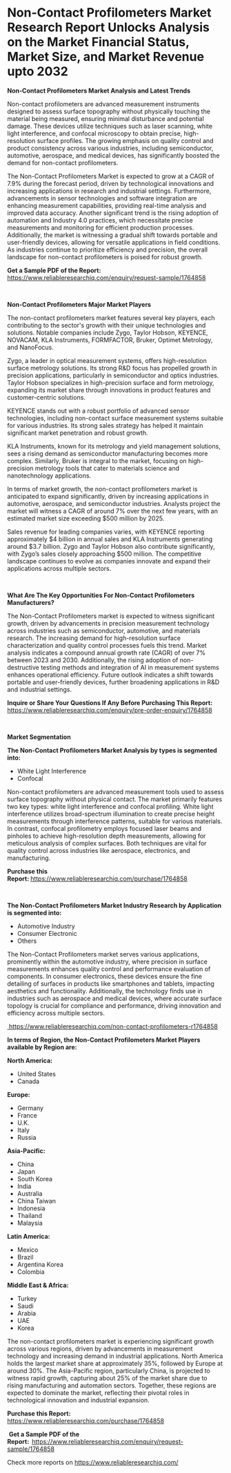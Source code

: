 <p><h1>Non-Contact Profilometers Market Research Report Unlocks Analysis on the Market Financial Status, Market Size, and Market Revenue upto 2032</h1></p><p><strong>Non-Contact Profilometers Market Analysis and Latest Trends</strong></p>
<p><p>Non-contact profilometers are advanced measurement instruments designed to assess surface topography without physically touching the material being measured, ensuring minimal disturbance and potential damage. These devices utilize techniques such as laser scanning, white light interference, and confocal microscopy to obtain precise, high-resolution surface profiles. The growing emphasis on quality control and product consistency across various industries, including semiconductor, automotive, aerospace, and medical devices, has significantly boosted the demand for non-contact profilometers.</p><p>The Non-Contact Profilometers Market is expected to grow at a CAGR of 7.9% during the forecast period, driven by technological innovations and increasing applications in research and industrial settings. Furthermore, advancements in sensor technologies and software integration are enhancing measurement capabilities, providing real-time analysis and improved data accuracy. Another significant trend is the rising adoption of automation and Industry 4.0 practices, which necessitate precise measurements and monitoring for efficient production processes. Additionally, the market is witnessing a gradual shift towards portable and user-friendly devices, allowing for versatile applications in field conditions. As industries continue to prioritize efficiency and precision, the overall landscape for non-contact profilometers is poised for robust growth.</p></p>
<p><strong>Get a Sample PDF of the Report:&nbsp;</strong> <a href="https://www.reliableresearchiq.com/enquiry/request-sample/1764858?utm_campaign=1170&utm_medium=2&utm_source=Github&utm_content=ia&utm_term=27022025&utm_id=non-contact-profilometers">https://www.reliableresearchiq.com/enquiry/request-sample/1764858</a></p>
<p>&nbsp;</p>
<p><strong>Non-Contact Profilometers Major Market Players</strong></p>
<p><p>The non-contact profilometers market features several key players, each contributing to the sector's growth with their unique technologies and solutions. Notable companies include Zygo, Taylor Hobson, KEYENCE, NOVACAM, KLA Instruments, FORMFACTOR, Bruker, Optimet Metrology, and NanoFocus.</p><p>Zygo, a leader in optical measurement systems, offers high-resolution surface metrology solutions. Its strong R&D focus has propelled growth in precision applications, particularly in semiconductor and optics industries. Taylor Hobson specializes in high-precision surface and form metrology, expanding its market share through innovations in product features and customer-centric solutions.</p><p>KEYENCE stands out with a robust portfolio of advanced sensor technologies, including non-contact surface measurement systems suitable for various industries. Its strong sales strategy has helped it maintain significant market penetration and robust growth.</p><p>KLA Instruments, known for its metrology and yield management solutions, sees a rising demand as semiconductor manufacturing becomes more complex. Similarly, Bruker is integral to the market, focusing on high-precision metrology tools that cater to materials science and nanotechnology applications.</p><p>In terms of market growth, the non-contact profilometers market is anticipated to expand significantly, driven by increasing applications in automotive, aerospace, and semiconductor industries. Analysts project the market will witness a CAGR of around 7% over the next few years, with an estimated market size exceeding $500 million by 2025.</p><p>Sales revenue for leading companies varies, with KEYENCE reporting approximately $4 billion in annual sales and KLA Instruments generating around $3.7 billion. Zygo and Taylor Hobson also contribute significantly, with Zygo’s sales closely approaching $500 million. The competitive landscape continues to evolve as companies innovate and expand their applications across multiple sectors.</p></p>
<p>&nbsp;</p>
<p><strong>What Are The Key Opportunities For Non-Contact Profilometers Manufacturers?</strong></p>
<p><p>The Non-Contact Profilometers market is expected to witness significant growth, driven by advancements in precision measurement technology across industries such as semiconductor, automotive, and materials research. The increasing demand for high-resolution surface characterization and quality control processes fuels this trend. Market analysis indicates a compound annual growth rate (CAGR) of over 7% between 2023 and 2030. Additionally, the rising adoption of non-destructive testing methods and integration of AI in measurement systems enhances operational efficiency. Future outlook indicates a shift towards portable and user-friendly devices, further broadening applications in R&D and industrial settings.</p></p>
<p><strong>Inquire or Share Your Questions If Any Before Purchasing This Report:</strong> <a href="https://www.reliableresearchiq.com/enquiry/pre-order-enquiry/1764858?utm_campaign=1170&utm_medium=2&utm_source=Github&utm_content=ia&utm_term=27022025&utm_id=non-contact-profilometers">https://www.reliableresearchiq.com/enquiry/pre-order-enquiry/1764858</a></p>
<p>&nbsp;</p>
<p><strong>Market Segmentation</strong></p>
<p><strong>The Non-Contact Profilometers Market Analysis by types is segmented into:</strong></p>
<p><ul><li>White Light Interference</li><li>Confocal</li></ul></p>
<p><p>Non-contact profilometers are advanced measurement tools used to assess surface topography without physical contact. The market primarily features two key types: white light interference and confocal profiling. White light interference utilizes broad-spectrum illumination to create precise height measurements through interference patterns, suitable for various materials. In contrast, confocal profilometry employs focused laser beams and pinholes to achieve high-resolution depth measurements, allowing for meticulous analysis of complex surfaces. Both techniques are vital for quality control across industries like aerospace, electronics, and manufacturing.</p></p>
<p><strong>Purchase this Report:&nbsp;</strong><a href="https://www.reliableresearchiq.com/purchase/1764858?utm_campaign=1170&utm_medium=2&utm_source=Github&utm_content=ia&utm_term=27022025&utm_id=non-contact-profilometers">https://www.reliableresearchiq.com/purchase/1764858</a></p>
<p>&nbsp;</p>
<p><strong>The Non-Contact Profilometers Market Industry Research by Application is segmented into:</strong></p>
<p><ul><li>Automotive Industry</li><li>Consumer Electronic</li><li>Others</li></ul></p>
<p><p>The Non-Contact Profilometers market serves various applications, prominently within the automotive industry, where precision in surface measurements enhances quality control and performance evaluation of components. In consumer electronics, these devices ensure the fine detailing of surfaces in products like smartphones and tablets, impacting aesthetics and functionality. Additionally, the technology finds use in industries such as aerospace and medical devices, where accurate surface topology is crucial for compliance and performance, driving innovation and efficiency across multiple sectors.</p></p>
<p><a href="https://www.reliableresearchiq.com/non-contact-profilometers-r1764858?utm_campaign=1170&utm_medium=2&utm_source=Github&utm_content=ia&utm_term=27022025&utm_id=non-contact-profilometers">&nbsp;https://www.reliableresearchiq.com/non-contact-profilometers-r1764858</a></p>
<p><strong>In terms of Region, the Non-Contact Profilometers Market Players available by Region are:</strong></p>
<p>
    <p> <strong> North America: </strong>
        <ul>
            <li>United States</li>
            <li>Canada</li>
        </ul>
        </p> 
    <p> <strong> Europe: </strong>
        <ul>
            <li>Germany</li>
            <li>France</li>
            <li>U.K.</li>
            <li>Italy</li>
            <li>Russia</li>
        </ul>
        </p> 
    <p> <strong> Asia-Pacific: </strong>
        <ul>
            <li>China</li>
            <li>Japan</li>
            <li>South Korea</li>
            <li>India</li>
            <li>Australia</li>
            <li>China Taiwan</li>
            <li>Indonesia</li>
            <li>Thailand</li>
            <li>Malaysia</li>
        </ul>
        </p> 
    <p> <strong> Latin America: </strong>
        <ul>
            <li>Mexico</li>
            <li>Brazil</li>
            <li>Argentina Korea</li>
            <li>Colombia</li>
        </ul>
        </p> 
    <p> <strong> Middle East & Africa: </strong>
        <ul>
            <li>Turkey</li>
            <li>Saudi</li>
            <li>Arabia</li>
            <li>UAE</li>
            <li>Korea</li>
        </ul>
    </p>
    </p>
<p><p>The non-contact profilometers market is experiencing significant growth across various regions, driven by advancements in measurement technology and increasing demand in industrial applications. North America holds the largest market share at approximately 35%, followed by Europe at around 30%. The Asia-Pacific region, particularly China, is projected to witness rapid growth, capturing about 25% of the market share due to rising manufacturing and automation sectors. Together, these regions are expected to dominate the market, reflecting their pivotal roles in technological innovation and industrial expansion.</p></p>
<p><strong>Purchase this Report: </strong><a href="https://www.reliableresearchiq.com/purchase/1764858?utm_campaign=1170&utm_medium=2&utm_source=Github&utm_content=ia&utm_term=27022025&utm_id=non-contact-profilometers">https://www.reliableresearchiq.com/purchase/1764858</a></p>
<p>&nbsp;<strong>Get a Sample PDF of the Report:&nbsp;&nbsp;</strong><a href="https://www.reliableresearchiq.com/enquiry/request-sample/1764858?utm_campaign=1170&utm_medium=2&utm_source=Github&utm_content=ia&utm_term=27022025&utm_id=non-contact-profilometers">https://www.reliableresearchiq.com/enquiry/request-sample/1764858</a></p>
<p><strong></strong></p>
<p>Check more reports on <a href="https://www.reliableresearchiq.com/?utm_campaign=1170&utm_medium=2&utm_source=Github&utm_content=ia&utm_term=27022025&utm_id=non-contact-profilometers">https://www.reliableresearchiq.com/</a></p>